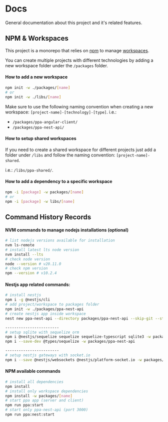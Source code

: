 # Docs

General documentation about this project and it's related features.

## NPM & Workspaces

This project is a monorepo that relies on [npm](https://docs.npmjs.com/) to manage [workspaces](https://docs.npmjs.com/cli/v9/using-npm/workspaces).

You can create multiple projects with different technologies by adding a new workspace folder under the `/packages` folder.

#### How to add a new workspace

```bash
npm init -w ./packages/[name]
# or
npm init -w ./libs/[name]
```

Make sure to use the following naming convention when creating a new workspace: `[project-name]-[technology]-[type]`. i.e.: 
- `/packages/ppa-angular-client/`
- `/packages/ppa-nest-api/`

#### How to setup shared workspaces

If you need to create a shared workspace for different projects just add a folder under `/libs` and follow the naming convention: `[project-name]-shared`.

i.e.: `/libs/ppa-shared/`.

#### How to add a dependency to a specific workspace

```bash
npm -i [package] -w packages/[name] 
# or
npm -i [package] -w libs/[name]
```

## Command History Records

#### NVM commands to manage nodejs installations (optional)
```bash
# list nodejs versions available for installation
nvm ls-remote
# install latest lts node version
nvm install --lts
# check node version
node --version # v20.11.0
# check npm version
npm --version # v10.2.4
```

#### Nestjs app related commands:

```bash
# install nestjs
npm i -g @nestjs/cli
# add project/workspace to packages folder
npm init -w ./packages/ppa-nest-api
# create nestjs app inside workspace
nest new ppa-nest-api --directory packages/ppa-nest-api --skip-git --strict --package-manager npm

------------------------
# setup sqlite with sequelize orm
npm i @nestjs/sequelize sequelize sequelize-typescript sqlite3 -w packages/ppa-nest-api
npm i --save-dev @types/sequelize -w packages/ppa-nest-api

------------------------
# setup nestjs gateways with socket.io
npm i --save @nestjs/websockets @nestjs/platform-socket.io -w packages/ppa-nest-api
```

#### NPM available commands

```bash
# install all dependencies
npm install
# install only workspace dependencies
npm install -w packages/[name]
# start ppa app (server and client)
npm run ppa:start
# start only ppa-nest-api (port 3000)
npm run ppa:nest:start
```
